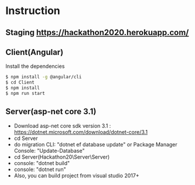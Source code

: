 # Instruction 
## Staging https://hackathon2020.herokuapp.com/
## Client(Angular)

Install the dependencies

```sh
$ npm install -g @angular/cli
$ cd Client
$ npm install
$ npm run start
```

## Server(asp-net core 3.1)
 - Download asp-net core sdk version 3.1 : https://dotnet.microsoft.com/download/dotnet-core/3.1
 - cd Server
 - do migration CLI: "dotnet ef database update" or Package Manager Console: "Update-Database"
 - cd Server(Hackathon20\Server\Server)
 - console: "dotnet build"
 - console: "dotnet run"
 - Also, you can build project from visual studio 2017+
